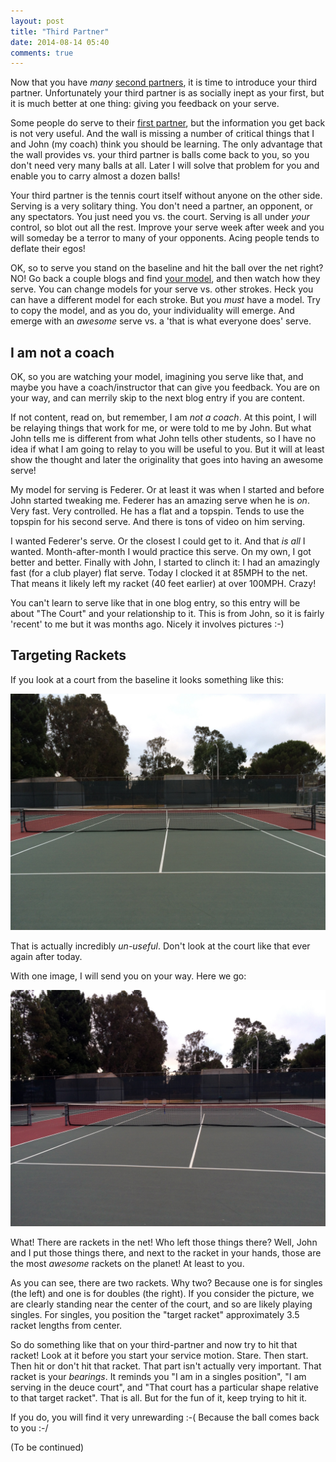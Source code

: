 ```yaml
---
layout: post
title: "Third Partner"
date: 2014-08-14 05:40
comments: true
---
```


Now that you have _many_ [second partners](/blog/second-partner), it is time to introduce
your third partner.  Unfortunately your third partner is as socially inept as your first, but
it is much better at one thing: giving you feedback on your serve.

Some people do serve to their [first partner](/blog/first-partner), but the information you get
back is not very useful.  And the wall is missing a number of critical things that I and John (my coach)
think you should be learning.  The only advantage that the wall provides vs. your third partner is
balls come back to you, so you don't need very many balls at all.  Later I will solve
that problem for you and enable you to carry almost a dozen balls!

<!-- more -->

Your third partner is the tennis court itself without anyone on the other side.  Serving is a very solitary thing.
You don't need a partner, an opponent, or any spectators.  You just need you vs. the court.  Serving is all
under _your_ control, so blot out all the rest.  Improve your serve week after week and you will someday be a terror
to many of your opponents.  Acing people tends to deflate their egos!

OK, so to serve you stand on the baseline and hit the ball over the net right?  NO!  Go back a couple blogs and find [your model](/blog/model),
and then watch how they serve.  You can change models for your serve vs. other strokes.  Heck you can have a different model for each
stroke.  But you _must_ have a model.  Try to copy the model, and as you do, your individuality will emerge.  And emerge with
an _awesome_ serve vs. a 'that is what everyone does' serve.

## I am not a coach

OK, so you are watching your model, imagining you serve like that, and maybe you have a coach/instructor that can give you feedback.
You are on your way, and can merrily skip to the next blog entry if you are content.

If not content, read on, but remember, I am _not a coach_.  At this point, I will be relaying
things that work for me, or were told to me by John.  But what John tells me is different from what John tells other students,
so I have no idea if what I am going to relay to you will be useful to you.  But it will at least show the thought and later the
originality that goes into having an awesome serve!

My model for serving is Federer.  Or at least it was when I started and before John started tweaking me.  Federer has an
amazing serve when he is _on_.  Very fast.  Very controlled.  He has a flat and a topspin.  Tends to use the topspin for his
second serve.  And there is tons of video on him serving.

I wanted Federer's serve.  Or the closest I could get to it.  And that _is all_ I wanted.  Month-after-month I would practice this serve.
On my own, I got better and better.  Finally with John, I started to clinch it: I had an amazingly fast (for a club player) flat serve.
Today I clocked it at 85MPH to the net.  That means it likely left my racket (40 feet earlier) at over 100MPH.  Crazy!

You can't learn to serve like that in one blog entry, so this entry will be about "The Court" and your relationship to it.  This
is from John, so it is fairly 'recent' to me but it was months ago.  Nicely it involves pictures :-)

## Targeting Rackets

If you look at a court from the baseline it looks something like this:

<img src="/images/IMG_9219_h1224.jpg"/>

That is actually incredibly _un-useful_.  Don't look at the court like that ever again after today.

With one image, I will send you on your way.  Here we go:

<img src="/images/IMG_9222_h1224.jpg"/>

What!  There are rackets in the net!  Who left those things there?  Well, John and I put those things there, and next to
the racket in your hands, those are the most _awesome_ rackets on the planet!  At least to you.

As you can see, there are two rackets.  Why two?  Because one is for singles (the left) and one is for doubles (the right).
If you consider the picture, we are clearly standing near the center of the court, and so are likely playing singles.
For singles, you position the "target racket" approximately 3.5 racket lengths from center.

So do something like that on your third-partner and now try to hit that racket!  Look at it before you start your service motion.
Stare.  Then start.  Then hit or don't hit that racket.  That part isn't actually very important.  That racket
is your _bearings_.  It reminds you "I am in a singles position", "I am serving in the deuce court", and "That court has a
particular shape relative to that target racket".  That is all.  But for the fun of it, keep trying to hit it.

If you do, you will find it very unrewarding :-(  Because the ball comes back to you :-/

(To be continued)

